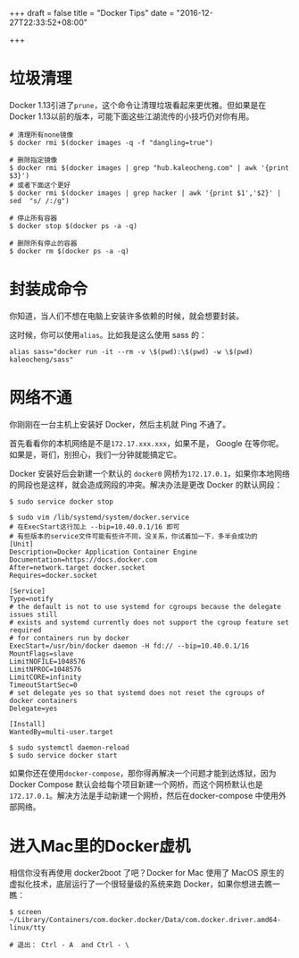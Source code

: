 +++
draft = false
title = "Docker Tips"
date = "2016-12-27T22:33:52+08:00"

+++

# 垃圾清理

Docker 1.13引进了`prune`，这个命令让清理垃圾看起来更优雅。但如果是在 Docker 1.13以前的版本，可能下面这些江湖流传的小技巧仍对你有用。



```shell
# 清理所有none镜像
$ docker rmi $(docker images -q -f "dangling=true")

# 删除指定镜像
$ docker rmi $(docker images | grep "hub.kaleocheng.com" | awk '{print $3}')
# 或者下面这个更好
$ docker rmi $(docker images | grep hacker | awk '{print $1','$2}' | sed  "s/ /:/g")

# 停止所有容器
$ docker stop $(docker ps -a -q)

# 删除所有停止的容器
$ docker rm $(docker ps -a -q)
```

# 封装成命令

你知道，当人们不想在电脑上安装许多依赖的时候，就会想要封装。

这时候，你可以使用`alias`。比如我是这么使用 sass 的：

```shell
alias sass="docker run -it --rm -v \$(pwd):\$(pwd) -w \$(pwd) kaleocheng/sass"
```

# 网络不通

你刚刚在一台主机上安装好 Docker，然后主机就 Ping 不通了。

首先看看你的本机网络是不是`172.17.xxx.xxx`，如果不是， Google 在等你呢。如果是，哥们，别担心，我们一分钟就能搞定它。



Docker 安装好后会新建一个默认的 `docker0` 网桥为`172.17.0.1`，如果你本地网络的网段也是这样，就会造成网段的冲突。解决办法是更改 Docker 的默认网段：

```shell
$ sudo service docker stop 
```

```shell
$ sudo vim /lib/systemd/system/docker.service
# 在ExecStart这行加上 --bip=10.40.0.1/16 即可
# 有些版本的service文件可能有些许不同，没关系，你试着加一下，多半会成功的
[Unit]
Description=Docker Application Container Engine
Documentation=https://docs.docker.com
After=network.target docker.socket
Requires=docker.socket

[Service]
Type=notify
# the default is not to use systemd for cgroups because the delegate issues still
# exists and systemd currently does not support the cgroup feature set required
# for containers run by docker
ExecStart=/usr/bin/docker daemon -H fd:// --bip=10.40.0.1/16
MountFlags=slave
LimitNOFILE=1048576
LimitNPROC=1048576
LimitCORE=infinity
TimeoutStartSec=0
# set delegate yes so that systemd does not reset the cgroups of docker containers
Delegate=yes

[Install]
WantedBy=multi-user.target
```

```shell
$ sudo systemctl daemon-reload
$ sudo service docker start 
```



如果你还在使用`docker-compose`，那你得再解决一个问题才能到达炼狱，因为 Docker Compose 默认会给每个项目新建一个网桥，而这个网桥默认也是`172.17.0.1`。解决方法是手动新建一个网桥，然后在docker-compose 中使用外部网络。

# 进入Mac里的Docker虚机

相信你没有再使用 docker2boot 了吧？Docker for Mac 使用了 MacOS 原生的虚拟化技术，底层运行了一个很轻量级的系统来跑 Docker，如果你想进去瞧一瞧：

```shell
$ screen ~/Library/Containers/com.docker.docker/Data/com.docker.driver.amd64-linux/tty

# 退出： Ctrl - A  and Ctrl - \
```
